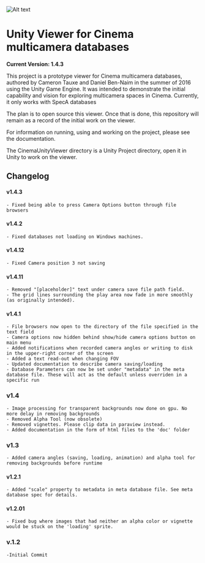 ![Alt text](https://gitlab.lanl.gov/camerontauxe/cinema-unity-viewer/raw/master/doc/images/cinema_logo.png)

# Unity Viewer for Cinema multicamera databases

**Current Version: 1.4.3**

This project is a prototype viewer for Cinema multicamera databases, authored by Cameron Tauxe and Daniel Ben-Naim in the summer of 2016 using the Unity Game Engine.
It was intended to demonstrate the initial capability and vision for exploring multicamera spaces in Cinema. Currently, it only works with SpecA databases

The plan is to open source this viewer. Once that is done, this repository will remain as a record of the initial work on the viewer.

For information on running, using and working on the project, please see the documentation.

The CinemaUnityViewer directory is a Unity Project directory, open it in Unity to work on the viewer.

## Changelog

#### v1.4.3
	- Fixed being able to press Camera Options button through file browsers
#### v1.4.2
	- Fixed databases not loading on Windows machines.
#### v1.4.12
	- Fixed Camera position 3 not saving
#### v1.4.11
	- Removed "[placeholder]" text under camera save file path field.
	- The grid lines surrounding the play area now fade in more smoothly (as originally intended).

#### v1.4.1
	- File browsers now open to the directory of the file specified in the text field
	- Camera options now hidden behind show/hide camera options button on main menu
	- Added notifications when recorded camera angles or writing to disk in the upper-right corner of the screen
	- Added a text read-out when changing FOV
	- Updated documentation to describe camera saving/loading
	- Database Parameters can now be set under "metadata" in the meta database file. These will act as the default unless overriden in a specific run
### v1.4
	- Image processing for transparent backgrounds now done on gpu. No more delay in removing backgrounds
	- Removed Alpha Tool (now obsolete)
	- Removed vignettes. Please clip data in paraview instead.
	- Added documentation in the form of html files to the 'doc' folder
### v1.3
    - Added camera angles (saving, loading, animation) and alpha tool for removing backgrounds before runtime
#### v1.2.1
    - Added "scale" property to metadata in meta database file. See meta database spec for details.
#### v1.2.01
    - Fixed bug where images that had neither an alpha color or vignette would be stuck on the 'loading' sprite.
### v.1.2
    -Initial Commit

